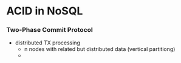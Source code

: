 # ACID in NoSQL
### Two-Phase Commit Protocol
+ distributed TX processing
	+ n nodes with related but distributed data (vertical partitiong)
	+ 
